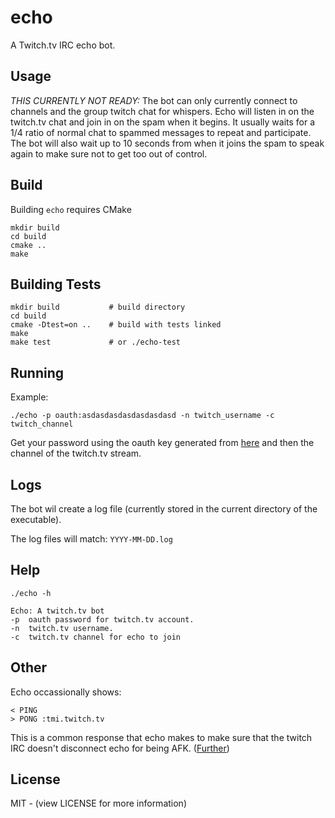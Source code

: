 [](https://travis-ci.org/DevinCarr/echo.svg?branch=master)
# echo
A Twitch.tv IRC echo bot.

## Usage
*THIS CURRENTLY NOT READY:* The bot can only currently connect to channels and the group twitch chat for whispers.
Echo will listen in on the twitch.tv chat and join in on the spam when it begins. It usually waits for a 1/4 ratio of normal chat to spammed messages to repeat and participate. The bot will also wait up to 10 seconds from when it joins the spam to speak again to make sure not to get too out of control.

## Build
Building `echo` requires CMake
```shell
mkdir build
cd build
cmake ..
make
```

## Building Tests
```shell
mkdir build           # build directory
cd build
cmake -Dtest=on ..    # build with tests linked
make
make test             # or ./echo-test
```

## Running
Example:

```shell
./echo -p oauth:asdasdasdasdasdasdasd -n twitch_username -c twitch_channel
```
Get your password using the oauth key generated from [here](http://twitchapps.com/tmi/) and then the channel of the twitch.tv stream.

## Logs
The bot wil create a log file (currently stored in the current directory of the executable).

The log files will match: `YYYY-MM-DD.log`

## Help
```shell
./echo -h
```

```shell
Echo: A twitch.tv bot
-p  oauth password for twitch.tv account.
-n  twitch.tv username.
-c  twitch.tv channel for echo to join
```

## Other
Echo occassionally shows:
```shell
< PING
> PONG :tmi.twitch.tv
```
This is a common response that echo makes to make sure that the twitch IRC doesn't disconnect echo for being AFK. ([Further](https://github.com/justintv/Twitch-API/blob/master/IRC.md))

## License
MIT - (view LICENSE for more information)
